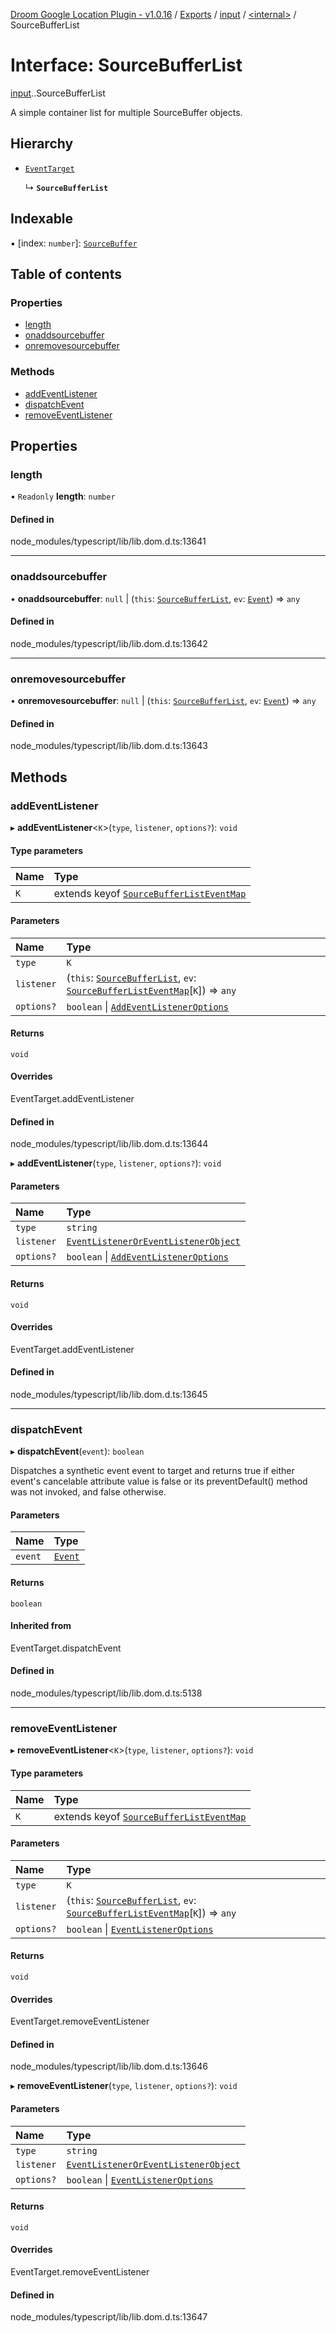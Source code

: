 [Droom Google Location Plugin - v1.0.16](../README.md) / [Exports](../modules.md) / [input](../modules/input.md) / [<internal\>](../modules/input._internal_.md) / SourceBufferList

# Interface: SourceBufferList

[input](../modules/input.md).[<internal>](../modules/input._internal_.md).SourceBufferList

A simple container list for multiple SourceBuffer objects.

## Hierarchy

- [`EventTarget`](../modules/input._internal_.md#eventtarget)

  ↳ **`SourceBufferList`**

## Indexable

▪ [index: `number`]: [`SourceBuffer`](../modules/input._internal_.md#sourcebuffer)

## Table of contents

### Properties

- [length](input._internal_.SourceBufferList.md#length)
- [onaddsourcebuffer](input._internal_.SourceBufferList.md#onaddsourcebuffer)
- [onremovesourcebuffer](input._internal_.SourceBufferList.md#onremovesourcebuffer)

### Methods

- [addEventListener](input._internal_.SourceBufferList.md#addeventlistener)
- [dispatchEvent](input._internal_.SourceBufferList.md#dispatchevent)
- [removeEventListener](input._internal_.SourceBufferList.md#removeeventlistener)

## Properties

### length

• `Readonly` **length**: `number`

#### Defined in

node_modules/typescript/lib/lib.dom.d.ts:13641

___

### onaddsourcebuffer

• **onaddsourcebuffer**: ``null`` \| (`this`: [`SourceBufferList`](../modules/input._internal_.md#sourcebufferlist), `ev`: [`Event`](../modules/input._internal_.md#event)) => `any`

#### Defined in

node_modules/typescript/lib/lib.dom.d.ts:13642

___

### onremovesourcebuffer

• **onremovesourcebuffer**: ``null`` \| (`this`: [`SourceBufferList`](../modules/input._internal_.md#sourcebufferlist), `ev`: [`Event`](../modules/input._internal_.md#event)) => `any`

#### Defined in

node_modules/typescript/lib/lib.dom.d.ts:13643

## Methods

### addEventListener

▸ **addEventListener**<`K`\>(`type`, `listener`, `options?`): `void`

#### Type parameters

| Name | Type |
| :------ | :------ |
| `K` | extends keyof [`SourceBufferListEventMap`](input._internal_.SourceBufferListEventMap.md) |

#### Parameters

| Name | Type |
| :------ | :------ |
| `type` | `K` |
| `listener` | (`this`: [`SourceBufferList`](../modules/input._internal_.md#sourcebufferlist), `ev`: [`SourceBufferListEventMap`](input._internal_.SourceBufferListEventMap.md)[`K`]) => `any` |
| `options?` | `boolean` \| [`AddEventListenerOptions`](input._internal_.AddEventListenerOptions.md) |

#### Returns

`void`

#### Overrides

EventTarget.addEventListener

#### Defined in

node_modules/typescript/lib/lib.dom.d.ts:13644

▸ **addEventListener**(`type`, `listener`, `options?`): `void`

#### Parameters

| Name | Type |
| :------ | :------ |
| `type` | `string` |
| `listener` | [`EventListenerOrEventListenerObject`](../modules/input._internal_.md#eventlisteneroreventlistenerobject) |
| `options?` | `boolean` \| [`AddEventListenerOptions`](input._internal_.AddEventListenerOptions.md) |

#### Returns

`void`

#### Overrides

EventTarget.addEventListener

#### Defined in

node_modules/typescript/lib/lib.dom.d.ts:13645

___

### dispatchEvent

▸ **dispatchEvent**(`event`): `boolean`

Dispatches a synthetic event event to target and returns true if either event's cancelable attribute value is false or its preventDefault() method was not invoked, and false otherwise.

#### Parameters

| Name | Type |
| :------ | :------ |
| `event` | [`Event`](../modules/input._internal_.md#event) |

#### Returns

`boolean`

#### Inherited from

EventTarget.dispatchEvent

#### Defined in

node_modules/typescript/lib/lib.dom.d.ts:5138

___

### removeEventListener

▸ **removeEventListener**<`K`\>(`type`, `listener`, `options?`): `void`

#### Type parameters

| Name | Type |
| :------ | :------ |
| `K` | extends keyof [`SourceBufferListEventMap`](input._internal_.SourceBufferListEventMap.md) |

#### Parameters

| Name | Type |
| :------ | :------ |
| `type` | `K` |
| `listener` | (`this`: [`SourceBufferList`](../modules/input._internal_.md#sourcebufferlist), `ev`: [`SourceBufferListEventMap`](input._internal_.SourceBufferListEventMap.md)[`K`]) => `any` |
| `options?` | `boolean` \| [`EventListenerOptions`](input._internal_.EventListenerOptions.md) |

#### Returns

`void`

#### Overrides

EventTarget.removeEventListener

#### Defined in

node_modules/typescript/lib/lib.dom.d.ts:13646

▸ **removeEventListener**(`type`, `listener`, `options?`): `void`

#### Parameters

| Name | Type |
| :------ | :------ |
| `type` | `string` |
| `listener` | [`EventListenerOrEventListenerObject`](../modules/input._internal_.md#eventlisteneroreventlistenerobject) |
| `options?` | `boolean` \| [`EventListenerOptions`](input._internal_.EventListenerOptions.md) |

#### Returns

`void`

#### Overrides

EventTarget.removeEventListener

#### Defined in

node_modules/typescript/lib/lib.dom.d.ts:13647
